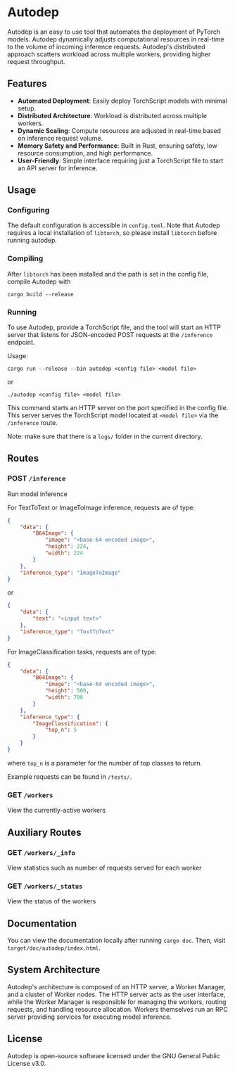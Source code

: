 # Autodep

Autodep is an easy to use tool that automates the deployment of PyTorch models. Autodep dynamically adjusts computational resources in real-time to the volume of incoming inference requests. Autodep's distributed approach scatters workload across multiple workers, providing higher request throughput.

## Features

- **Automated Deployment**: Easily deploy TorchScript models with minimal setup.
- **Distributed Architecture**: Workload is distributed across multiple workers.
- **Dynamic Scaling**: Compute resources are adjusted in real-time based on inference request volume.
- **Memory Safety and Performance**: Built in Rust, ensuring safety, low resource consumption, and high performance.
- **User-Friendly**: Simple interface requiring just a TorchScript file to start an API server for inference.

## Usage

### Configuring

The default configuration is accessible in `config.toml`. Note that Autodep requires a local installation of `libtorch`, so please install `libtorch` before running autodep. 

### Compiling

After `libtorch` has been installed and the path is set in the config file, compile Autodep with
```
cargo build --release
```

### Running

To use Autodep, provide a TorchScript file, and the tool will start an HTTP server that listens for JSON-encoded POST requests at the `/inference` endpoint.

Usage:

```
cargo run --release --bin autodep <config file> <model file>
```
or
```
./autodep <config file> <model file>
```

This command starts an HTTP server on the port specified in the config file. This server serves the TorchScript model located at `<model file>` via the `/inference` route.

Note: make sure that there is a `logs/` folder in the current directory.

## Routes

### POST `/inference`
Run model inference

For TextToText or ImageToImage inference, requests are of type:
```json
{
    "data": {
        "B64Image": {
            "image": "<base-64 encoded image>",
            "height": 224,
            "width": 224
        }
    },
    "inference_type": "ImageToImage"
}
```
or
```json
{
    "data": {
        "text": "<input text>"
    },
    "inference_type": "TextToText"
}
```

For ImageClassification tasks, requests are of type:
```json
{
    "data": {
        "B64Image": {
            "image": "<base-64 encoded image>",
            "height": 500,
            "width": 700
        }
    },
    "inference_type": {
        "ImageClassification": {
            "top_n": 5
        }
    }
}
```

where `top_n` is a parameter for the number of top classes to return.

Example requests can be found in `/tests/`.

### GET `/workers`
View the currently-active workers

## Auxiliary Routes

### GET `/workers/_info`
View statistics such as number of requests served for each worker

### GET `/workers/_status`
View the status of the workers

## Documentation

You can view the documentation locally after running `cargo doc`. Then, visit `target/doc/autodep/index.html`.

## System Architecture

Autodep's architecture is composed of an HTTP server, a Worker Manager, and a cluster of Worker nodes. The HTTP server acts as the user interface, while the Worker Manager is responsible for managing the workers, routing requests, and handling resource allocation. Workers themselves run an RPC server providing services for executing model inference.

## License

Autodep is open-source software licensed under the GNU General Public License v3.0.

